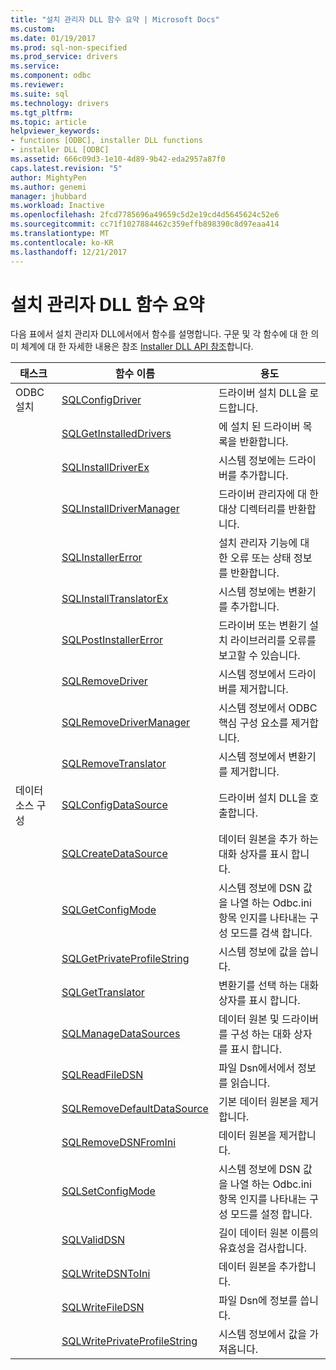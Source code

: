 ```yaml
---
title: "설치 관리자 DLL 함수 요약 | Microsoft Docs"
ms.custom: 
ms.date: 01/19/2017
ms.prod: sql-non-specified
ms.prod_service: drivers
ms.service: 
ms.component: odbc
ms.reviewer: 
ms.suite: sql
ms.technology: drivers
ms.tgt_pltfrm: 
ms.topic: article
helpviewer_keywords:
- functions [ODBC], installer DLL functions
- installer DLL [ODBC]
ms.assetid: 666c09d3-1e10-4d89-9b42-eda2957a87f0
caps.latest.revision: "5"
author: MightyPen
ms.author: genemi
manager: jhubbard
ms.workload: Inactive
ms.openlocfilehash: 2fcd7785696a49659c5d2e19cd4d5645624c52e6
ms.sourcegitcommit: cc71f1027884462c359effb898390c8d97eaa414
ms.translationtype: MT
ms.contentlocale: ko-KR
ms.lasthandoff: 12/21/2017
---
```

# <a name="installer-dll-function-summary"></a>설치 관리자 DLL 함수 요약
다음 표에서 설치 관리자 DLL에서에서 함수를 설명합니다. 구문 및 각 함수에 대 한 의미 체계에 대 한 자세한 내용은 참조 [Installer DLL API 참조](../../../odbc/reference/syntax/installer-dll-api-reference-function.md)합니다.  
  
|태스크|함수 이름|용도|  
|----------|-------------------|-------------|  
|ODBC 설치|[SQLConfigDriver](../../../odbc/reference/syntax/sqlconfigdriver-function.md)|드라이버 설치 DLL을 로드합니다.|  
||[SQLGetInstalledDrivers](../../../odbc/reference/syntax/sqlgetinstalleddrivers-function.md)|에 설치 된 드라이버 목록을 반환합니다.|  
||[SQLInstallDriverEx](../../../odbc/reference/syntax/sqlinstalldriverex-function.md)|시스템 정보에는 드라이버를 추가합니다.|  
||[SQLInstallDriverManager](../../../odbc/reference/syntax/sqlinstalldrivermanager-function.md)|드라이버 관리자에 대 한 대상 디렉터리를 반환합니다.|  
||[SQLInstallerError](../../../odbc/reference/syntax/sqlinstallererror-function.md)|설치 관리자 기능에 대 한 오류 또는 상태 정보를 반환합니다.|  
||[SQLInstallTranslatorEx](../../../odbc/reference/syntax/sqlinstalltranslatorex-function.md)|시스템 정보에는 변환기를 추가합니다.|  
||[SQLPostInstallerError](../../../odbc/reference/syntax/sqlpostinstallererror-function.md)|드라이버 또는 변환기 설치 라이브러리를 오류를 보고할 수 있습니다.|  
||[SQLRemoveDriver](../../../odbc/reference/syntax/sqlremovedriver-function.md)|시스템 정보에서 드라이버를 제거합니다.|  
||[SQLRemoveDriverManager](../../../odbc/reference/syntax/sqlremovedrivermanager-function.md)|시스템 정보에서 ODBC 핵심 구성 요소를 제거합니다.|  
||[SQLRemoveTranslator](../../../odbc/reference/syntax/sqlremovetranslator-function.md)|시스템 정보에서 변환기를 제거합니다.|  
|데이터 소스 구성|[SQLConfigDataSource](../../../odbc/reference/syntax/sqlconfigdatasource-function.md)|드라이버 설치 DLL을 호출합니다.|  
||[SQLCreateDataSource](../../../odbc/reference/syntax/sqlcreatedatasource-function.md)|데이터 원본을 추가 하는 대화 상자를 표시 합니다.|  
||[SQLGetConfigMode](../../../odbc/reference/syntax/sqlgetconfigmode-function.md)|시스템 정보에 DSN 값을 나열 하는 Odbc.ini 항목 인지를 나타내는 구성 모드를 검색 합니다.|  
||[SQLGetPrivateProfileString](../../../odbc/reference/syntax/sqlgetprivateprofilestring-function.md)|시스템 정보에 값을 씁니다.|  
||[SQLGetTranslator](../../../odbc/reference/syntax/sqlgettranslator-function.md)|변환기를 선택 하는 대화 상자를 표시 합니다.|  
||[SQLManageDataSources](../../../odbc/reference/syntax/sqlmanagedatasources.md)|데이터 원본 및 드라이버를 구성 하는 대화 상자를 표시 합니다.|  
||[SQLReadFileDSN](../../../odbc/reference/syntax/sqlreadfiledsn-function.md)|파일 Dsn에서에서 정보를 읽습니다.|  
||[SQLRemoveDefaultDataSource](../../../odbc/reference/syntax/sqlremovedefaultdatasource-function.md)|기본 데이터 원본을 제거합니다.|  
||[SQLRemoveDSNFromIni](../../../odbc/reference/syntax/sqlremovedsnfromini-function.md)|데이터 원본을 제거합니다.|  
||[SQLSetConfigMode](../../../odbc/reference/syntax/sqlsetconfigmode-function.md)|시스템 정보에 DSN 값을 나열 하는 Odbc.ini 항목 인지를 나타내는 구성 모드를 설정 합니다.|  
||[SQLValidDSN](../../../odbc/reference/syntax/sqlvaliddsn-function.md)|길이 데이터 원본 이름의 유효성을 검사합니다.|  
||[SQLWriteDSNToIni](../../../odbc/reference/syntax/sqlwritedsntoini-function.md)|데이터 원본을 추가합니다.|  
||[SQLWriteFileDSN](../../../odbc/reference/syntax/sqlwritefiledsn-function.md)|파일 Dsn에 정보를 씁니다.|  
||[SQLWritePrivateProfileString](../../../odbc/reference/syntax/sqlwriteprivateprofilestring-function.md)|시스템 정보에서 값을 가져옵니다.|
